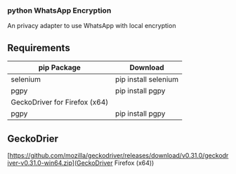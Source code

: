 ### python WhatsApp Encryption
An privacy adapter to use WhatsApp with local encryption

## Requirements

|pip Package|Download|
| --- | --- |
|selenium| pip install selenium|
|pgpy| pip install pgpy|
|GeckoDriver for Firefox (x64)| |
|pgpy| pip install pgpy|

## GeckoDrier
[https://github.com/mozilla/geckodriver/releases/download/v0.31.0/geckodriver-v0.31.0-win64.zip](GeckoDriver Firefox (x64))
